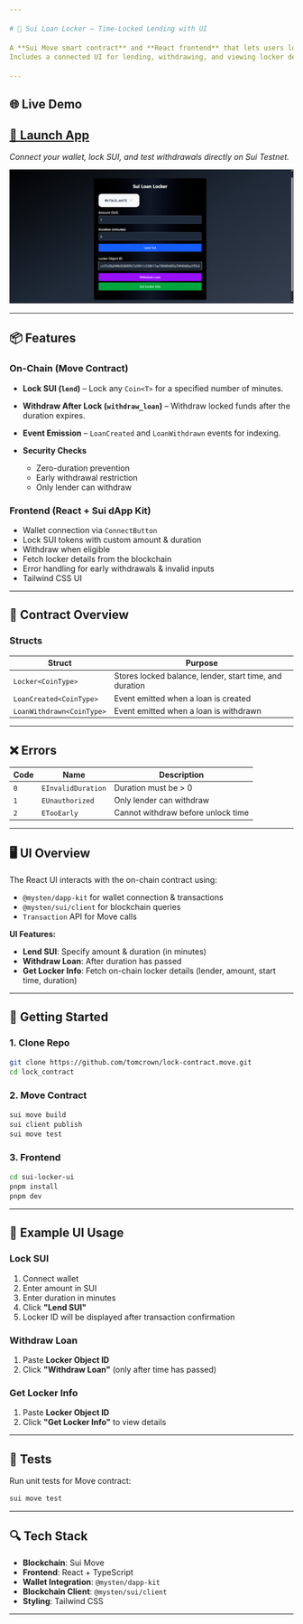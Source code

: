 ```yaml
---

# 🔐 Sui Loan Locker – Time-Locked Lending with UI

A **Sui Move smart contract** and **React frontend** that lets users lock SUI tokens for a fixed time period and withdraw them only after the duration ends.
Includes a connected UI for lending, withdrawing, and viewing locker details.

---
```


## 🌐 Live Demo

## **[🚀 Launch App](https://lock-contract.vercel.app/)**

*Connect your wallet, lock SUI, and test withdrawals directly on Sui Testnet.*

![Alt Text](Screenshot.png)

---

## 📦 Features

### **On-Chain (Move Contract)**

* **Lock SUI (`lend`)** – Lock any `Coin<T>` for a specified number of minutes.
* **Withdraw After Lock (`withdraw_loan`)** – Withdraw locked funds after the duration expires.
* **Event Emission** – `LoanCreated` and `LoanWithdrawn` events for indexing.
* **Security Checks**

  * Zero-duration prevention
  * Early withdrawal restriction
  * Only lender can withdraw

### **Frontend (React + Sui dApp Kit)**

* Wallet connection via `ConnectButton`
* Lock SUI tokens with custom amount & duration
* Withdraw when eligible
* Fetch locker details from the blockchain
* Error handling for early withdrawals & invalid inputs
* Tailwind CSS UI

---

## 🧠 Contract Overview

### **Structs**

| Struct                    | Purpose                                                 |
| ------------------------- | ------------------------------------------------------- |
| `Locker<CoinType>`        | Stores locked balance, lender, start time, and duration |
| `LoanCreated<CoinType>`   | Event emitted when a loan is created                    |
| `LoanWithdrawn<CoinType>` | Event emitted when a loan is withdrawn                  |

---

## ❌ Errors

| Code | Name               | Description                        |
| ---- | ------------------ | ---------------------------------- |
| `0`  | `EInvalidDuration` | Duration must be > 0               |
| `1`  | `EUnauthorized`    | Only lender can withdraw           |
| `2`  | `ETooEarly`        | Cannot withdraw before unlock time |

---

## 🖥 UI Overview

The React UI interacts with the on-chain contract using:

* `@mysten/dapp-kit` for wallet connection & transactions
* `@mysten/sui/client` for blockchain queries
* `Transaction` API for Move calls

**UI Features:**

* **Lend SUI**: Specify amount & duration (in minutes)
* **Withdraw Loan**: After duration has passed
* **Get Locker Info**: Fetch on-chain locker details (lender, amount, start time, duration)

---

## 🚀 Getting Started

### **1. Clone Repo**

```bash
git clone https://github.com/tomcrown/lock-contract.move.git
cd lock_contract
```

### **2. Move Contract**

```bash
sui move build
sui client publish
sui move test
```

### **3. Frontend**

```bash
cd sui-locker-ui
pnpm install
pnpm dev
```

---

## 📜 Example UI Usage

### **Lock SUI**

1. Connect wallet
2. Enter amount in SUI
3. Enter duration in minutes
4. Click **"Lend SUI"**
5. Locker ID will be displayed after transaction confirmation

### **Withdraw Loan**

1. Paste **Locker Object ID**
2. Click **"Withdraw Loan"** (only after time has passed)

### **Get Locker Info**

1. Paste **Locker Object ID**
2. Click **"Get Locker Info"** to view details


---

## 🧪 Tests

Run unit tests for Move contract:

```bash
sui move test
```

---

## 🔍 Tech Stack

* **Blockchain**: Sui Move
* **Frontend**: React + TypeScript
* **Wallet Integration**: `@mysten/dapp-kit`
* **Blockchain Client**: `@mysten/sui/client`
* **Styling**: Tailwind CSS

---
